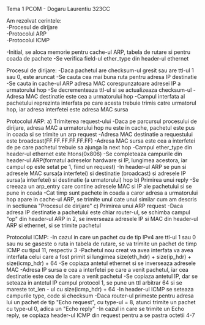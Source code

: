 Tema 1 PCOM - Dogaru Laurentiu 323CC

Am rezolvat cerintele:  
    -Procesul de dirijare  
    -Protocolul ARP  
    -Protocolul ICMP

-Initial, se aloca memorie pentru cache-ul ARP, tabela de rutare si pentru
coada de pachete
-Se verifica field-ul ether_type din header-ul ethernet

Procesul de dirijare:
  -Daca pachetul are checksum-ul gresit sau are ttl-ul 1 sau 0, este aruncat
  -Se cauta cea mai buna ruta pentru adresa IP destinatie
  -Se cauta in cache-ul ARP adresa MAC corespunzatoare adresei IP a urmatorului
  hop
  -Se decrementeaza ttl-ul si se actualizeaza checksum-ul
  -Adresa MAC destinatie este cea a urmatorului hop
  -Campul interfata al pachetului reprezinta interfata pe care acesta trebuie
  trimis catre urmatorul hop, iar adresa interfetei este adresa MAC sursa

Protocolul ARP:
 a) Trimiterea request-ului
  -Daca pe parcursul procesului de dirijare, adresa MAC a urmatorului hop nu
  este in cache, pachetul este pus in coada si se trimite un arp request
  -Adresa MAC destinatie a requestului este broadcast(FF.FF.FF.FF.FF.FF)
  -Adresa MAC sursa este cea a interfetei de pe care pachetul trebuie sa
  ajunga la next hop
  -Campul ether_type din header-ul ethernet este htons(0x806)
  -Se completeaza campurile din header-ul ARP(formatul adreselor hardware si
  IP, lungimea acestora, iar campul op este setat pe 1, fiind un request)
  -In header-ul ARP se pun si adresele MAC sursa(a interfetei) si destinatie
  (broadcast) si adresele IP sursa(a interfetei) si destinatie (a urmatorului)
  hop
 b) Primirea unui reply
  -Se creeaza un arp_entry care contine adresele MAC si IP ale pachetului si
  se pune in coada
  -Cat timp sunt pachete in coada a caror adresa a urmatorului hop apare in
  cache-ul ARP, se trimite unul cate unul similar cum am descris in sectiunea
  "Procesul de dirijare"
 c) Primirea unui ARP request
  -Daca adresa IP destinatie a pachetului este chiar router-ul, se schimba
  campul "op" din header-ul ARP in 2, se inverseaza adresele IP si MAC din
  header-ul ARP si ethernet, si se trimite pachetul

Protocolul ICMP:
  -In cazul in care un pachet cu de tip IPv4 are ttl-ul 1 sau 0 sau nu se 
  gaseste o ruta in tabela de rutare, se va trimite un pachet de timp ICMP cu
  tipul 11, respectiv 3
  -Pachetul nou creat va avea interfata va avea interfata celui care a fost
  primit si lungimea size(eth_hdr) + size(ip_hdr) + size(icmp_hdr) + 64
  -Se copiaza antetul ethernet si se inverseaza adresele MAC
  -Adresa IP sursa e cea a interfetei pe care a venit pachetul, iar cea
  destinatie este cea de la care a venit pachetul
  -Se copiaza antetul IP, dar se seteaza in antetul IP campul protocol 1, se
   pune un ttl arbitrar 64 si se mareste tot_len - ul cu size(icmp_hdr) + 64
  -In header-ul ICMP se seteaza campurile type, code si checksum
  -Daca router-ul primeste pentru adresa lui un pachet de tip "Echo request",
  cu type-ul = 8, atunci trimite un pachet cu type-ul 0, adica un "Echo reply"
  -In cazul in care se trimite un Echo reply, se copiaza header-ul ICMP din
  request pentru a se pastra octetii 4-7
